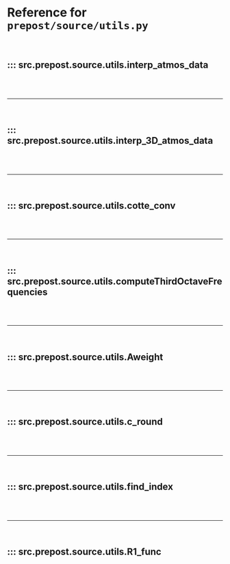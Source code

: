 # Reference for `prepost/source/utils.py`

<br>

## ::: src.prepost.source.utils.interp_atmos_data

<br><br><hr><br>

## ::: src.prepost.source.utils.interp_3D_atmos_data

<br><br><hr><br>

## ::: src.prepost.source.utils.cotte_conv

<br><br><hr><br>

## ::: src.prepost.source.utils.computeThirdOctaveFrequencies

<br><br><hr><br>

## ::: src.prepost.source.utils.Aweight

<br><br><hr><br>

## ::: src.prepost.source.utils.c_round

<br><br><hr><br>

## ::: src.prepost.source.utils.find_index

<br><br><hr><br>

## ::: src.prepost.source.utils.R1_func

<br><br>
